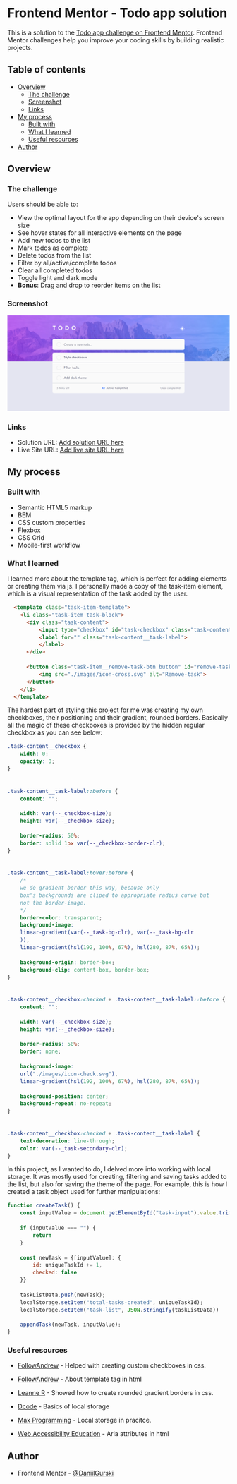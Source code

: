 # Frontend Mentor - Todo app solution

This is a solution to the [Todo app challenge on Frontend Mentor](https://www.frontendmentor.io/challenges/todo-app-Su1_KokOW). Frontend Mentor challenges help you improve your coding skills by building realistic projects. 

## Table of contents

- [Overview](#overview)
  - [The challenge](#the-challenge)
  - [Screenshot](#screenshot)
  - [Links](#links)
- [My process](#my-process)
  - [Built with](#built-with)
  - [What I learned](#what-i-learned)
  - [Useful resources](#useful-resources)
- [Author](#author)


## Overview

### The challenge

Users should be able to:

- View the optimal layout for the app depending on their device's screen size
- See hover states for all interactive elements on the page
- Add new todos to the list
- Mark todos as complete
- Delete todos from the list
- Filter by all/active/complete todos
- Clear all completed todos
- Toggle light and dark mode
- **Bonus**: Drag and drop to reorder items on the list


### Screenshot

![](./screenshot.png)


### Links

- Solution URL: [Add solution URL here](https://your-solution-url.com)
- Live Site URL: [Add live site URL here](https://your-live-site-url.com)


## My process

### Built with

- Semantic HTML5 markup
- BEM 
- CSS custom properties
- Flexbox
- CSS Grid
- Mobile-first workflow


### What I learned

I learned more about the template tag, which is perfect for adding elements or creating them via js. I personally made a copy of the task-item element, which is a visual representation of the task added by the user.
```html
  <template class="task-item-template"> 
    <li class="task-item task-block">
      <div class="task-content">
          <input type="checkbox" id="task-checkbox" class="task-content__checkbox">
          <label for="" class="task-content__task-label">
          </label>
      </div>
  
      <button class="task-item__remove-task-btn button" id="remove-task-btn">
          <img src="./images/icon-cross.svg" alt="Remove-task"> 
      </button>
    </li>
  </template>
```

The hardest part of styling this project for me was creating my own checkboxes,
their positioning and their gradient, rounded borders. Basically all the magic of these checkboxes is provided by the hidden regular checkbox as you can see below: 
```css
.task-content__checkbox {
    width: 0;
    opacity: 0;
}


.task-content__task-label::before {
    content: "";

    width: var(--_checkbox-size);
    height: var(--_checkbox-size);

    border-radius: 50%;
    border: solid 1px var(--_checkbox-border-clr);
}


.task-content__task-label:hover:before {
    /* 
    we do gradient border this way, because only 
    box's backgrounds are cliped to appropriate radius curve but 
    not the border-image.
    */
    border-color: transparent;
    background-image: 
    linear-gradient(var(--_task-bg-clr), var(--_task-bg-clr
    )),
    linear-gradient(hsl(192, 100%, 67%), hsl(280, 87%, 65%));

    background-origin: border-box;
    background-clip: content-box, border-box;
}


.task-content__checkbox:checked + .task-content__task-label::before {
    content: "";

    width: var(--_checkbox-size);
    height: var(--_checkbox-size);

    border-radius: 50%;
    border: none;

    background-image: 
    url("./images/icon-check.svg"),
    linear-gradient(hsl(192, 100%, 67%), hsl(280, 87%, 65%));
    
    background-position: center;
    background-repeat: no-repeat;
}


.task-content__checkbox:checked + .task-content__task-label {
    text-decoration: line-through;
    color: var(--_task-secondary-clr);
}
```

In this project, as I wanted to do, I delved more into working with local storage. It was mostly used for creating, filtering and saving tasks added to the list, but also for saving the theme of the page. For example, this is how I created a task object used for further manipulations: 
```js
function createTask() {
    const inputValue = document.getElementById("task-input").value.trim();
    
    if (inputValue === "") {
        return
    }

    const newTask = {[inputValue]: {
        id: uniqueTaskId += 1,
        checked: false
    }}
    
    taskListData.push(newTask);
    localStorage.setItem("total-tasks-created", uniqueTaskId);
    localStorage.setItem("task-list", JSON.stringify(taskListData)) 

    appendTask(newTask, inputValue);
}
```


### Useful resources

- [FollowAndrew](https://youtu.be/NfW_5Y1RZQ4?feature=shared) - Helped with creating custom checkboxes in css.

- [FollowAndrew](https://youtu.be/sgJMeiV0tyc?feature=shared) - About template tag in html

- [Leanne R](https://youtu.be/k-kyiUuRxkQ?feature=shared) - Showed how to create rounded gradient borders in css.

- [Dcode](https://youtu.be/AUOzvFzdIk4?feature=shared) - Basics of local storage

- [Max Programming](https://youtu.be/U693xrQKFy4?feature=shared) - Local storage in pracitce.

- [Web Accessibility Education](https://youtu.be/38JDscMbB4I?feature=shared) - Aria attributes in html


## Author
- Frontend Mentor - [@DaniilGurski](https://www.frontendmentor.io/profile/DaniilGurski)

